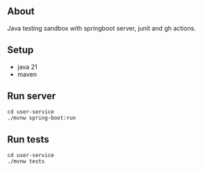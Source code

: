 ## About

Java testing sandbox with springboot server, junit and gh actions.

## Setup

- java 21
- maven

## Run server
```
cd user-service 
./mvnw spring-boot:run
```

## Run tests
```
cd user-service 
./mvnw tests
```
